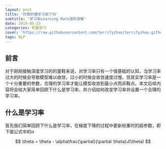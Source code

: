 ```yaml
---
layout: post
title: '你真的懂学习率了吗'
subtitle: '学习率Learning Rate进阶讲解'
date: 2019-05-23
categories: 机器学习
cover: 'https://raw.githubusercontent.com/terrifyzhao/terrifyzhao.github.io/master/assets/img/2019-05-20-%E6%96%87%E6%9C%AC%E5%8C%B9%E9%85%8D%E6%A8%A1%E5%9E%8B%E4%B9%8BESIM/cover.jpg'
tags: NLP
---
```


## **前言**
对于刚刚接触深度学习的的童鞋来说，对学习率只有一个很基础的认知，当学习率过大的时候会导致模型难以收敛，过小的时候会收敛速度过慢，但其实学习率是一个十分重要的参数，合理的学习率才能让模型收敛到最小点而非鞍点。本文后续内容将会给大家简单回顾下什么是学习率，并介绍如何改变学习率并设置一个合理的学习率。

## **什么是学习率**
首先我们简单回顾下什么是学习率，在梯度下降的过程中更新权重时的超参数，即下面公式中的$\alpha$

$$
\theta = \theta - \alpha\frac{\partial}{\partial \theta}J(\theta)
$$
